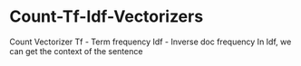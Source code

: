 # Count-Tf-Idf-Vectorizers
Count Vectorizer
Tf - Term frequency
Idf - Inverse doc frequency
In Idf, we can get the context of the sentence
